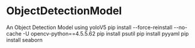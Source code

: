 # ObjectDetectionModel
An Object Detection Model using yoloV5
pip install --force-reinstall --no-cache -U opencv-python==4.5.5.62
pip install psutil
pip install pyyaml
pip install seaborn
